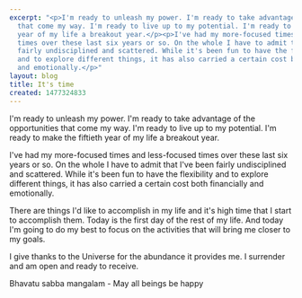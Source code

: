 ```yaml
---
excerpt: "<p>I'm ready to unleash my power. I'm ready to take advantage of the opportunities
  that come my way. I'm ready to live up to my potential. I'm ready to make the fiftieth
  year of my life a breakout year.</p><p>I've had my more-focused times and less-focused
  times over these last six years or so. On the whole I have to admit that I've been
  fairly undisciplined and scattered. While it's been fun to have the flexibility
  and to explore different things, it has also carried a certain cost both financially
  and emotionally.</p>"
layout: blog
title: It's time
created: 1477324833
---
```

<p>I'm ready to unleash my power. I'm ready to take advantage of the opportunities that come my way. I'm ready to live up to my potential. I'm ready to make the fiftieth year of my life a breakout year.</p><p>I've had my more-focused times and less-focused times over these last six years or so. On the whole I have to admit that I've been fairly undisciplined and scattered. While it's been fun to have the flexibility and to explore different things, it has also carried a certain cost both financially and emotionally.</p><p>There are things I'd like to accomplish in my life and it's high time that I start to accomplish them. Today is the first day of the rest of my life. And today I'm going to do my best to focus on the activities that will bring me closer to my goals.</p><p>I give thanks to the Universe for the abundance it provides me. I surrender and am open and ready to receive.</p><p>Bhavatu sabba mangalam - May all beings be happy</p>

